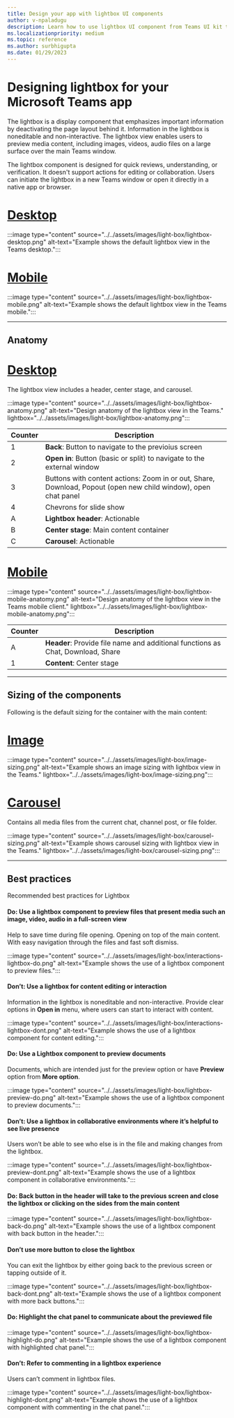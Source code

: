 ```yaml
---
title: Design your app with lightbox UI components
author: v-npaladugu
description: Learn how to use lightbox UI component from Teams UI kit to build Microsoft Teams apps.
ms.localizationpriority: medium
ms.topic: reference
ms.author: surbhigupta
ms.date: 01/29/2023
---
```


# Designing lightbox for your Microsoft Teams app

The lightbox is a display component that emphasizes important information by deactivating the page layout behind it. Information in the lightbox is noneditable and non-interactive. The lightbox view enables users to preview media content, including images, videos, audio files on a large surface over the main Teams window. 

The lightbox component is designed for quick reviews, understanding, or verification. It doesn't support actions for editing or collaboration. Users can initiate the lightbox in a new Teams window or open it directly in a native app or browser. 

# [Desktop](#tab/desktop)

:::image type="content" source="../../assets/images/light-box/lightbox-desktop.png" alt-text="Example shows the default lightbox view in the Teams desktop.":::

# [Mobile](#tab/mobile)

:::image type="content" source="../../assets/images/light-box/lightbox-mobile.png" alt-text="Example shows the default lightbox view in the Teams mobile.":::

---

## Anatomy

# [Desktop](#tab/desktop)

The lightbox view includes a header, center stage, and carousel.

:::image type="content" source="../../assets/images/light-box/lightbox-anatomy.png" alt-text="Design anatomy of the lightbox view in the Teams." lightbox="../../assets/images/light-box/lightbox-anatomy.png":::

|Counter|Description|
|----------|-----------|
|1|**Back**: Button to navigate to the previoius screen|
|2|**Open in**: Button (basic or split) to navigate to the external window|
|3|Buttons with content actions: Zoom in or out, Share, Download, Popout (open new child window), open chat panel|
|4|Chevrons for slide show|
|A|**Lightbox header**: Actionable|
|B|**Center stage**: Main content container|
|C|**Carousel**: Actionable|

# [Mobile](#tab/mobile)

:::image type="content" source="../../assets/images/light-box/lightbox-mobile-anatomy.png" alt-text="Design anatomy of the lightbox view in the Teams mobile client." lightbox="../../assets/images/light-box/lightbox-mobile-anatomy.png":::

|Counter|Description|
|----------|-----------|
|A|**Header**: Provide file name and additional functions as Chat, Download, Share|
|1|**Content**: Center stage|

---

## Sizing of the components

Following is the default sizing for the container with the main content:

# [Image](#tab/image)

:::image type="content" source="../../assets/images/light-box/image-sizing.png" alt-text="Example shows an image sizing with lightbox view in the Teams." lightbox="../../assets/images/light-box/image-sizing.png":::

# [Carousel](#tab/carousel)

Contains all media files from the current chat, channel post, or file folder. 

:::image type="content" source="../../assets/images/light-box/carousel-sizing.png" alt-text="Example shows carousel sizing with lightbox view in the Teams." lightbox="../../assets/images/light-box/carousel-sizing.png":::

---

## Best practices

Recommended best practices for Lightbox

#### Do: Use a lightbox component to preview files that present media such an image, video, audio in a full-screen view

Help to save time during file opening. Opening on top of the main content. With easy navigation through the files and fast soft dismiss.

:::image type="content" source="../../assets/images/light-box/interactions-lightbox-do.png" alt-text="Example shows the use of a lightbox component to preview files.":::

#### Don’t: Use a lightbox for content editing or interaction

Information in the lightbox is noneditable and non-interactive. Provide clear options in **Open in** menu, where users can start to interact with content. 

:::image type="content" source="../../assets/images/light-box/interactions-lightbox-dont.png" alt-text="Example shows the use of a lightbox component for content editing.":::

#### Do: Use a Lightbox component to preview documents

Documents, which are intended just for the preview option or have **Preview** option from **More option**.

:::image type="content" source="../../assets/images/light-box/lightbox-preview-do.png" alt-text="Example shows the use of a lightbox component to preview documents.":::

#### Don’t: Use a lightbox in collaborative environments where it’s helpful to see live presence

Users won’t be able to see who else is in the file and making changes from the lightbox.

:::image type="content" source="../../assets/images/light-box/lightbox-preview-dont.png" alt-text="Example shows the use of a lightbox component in collaborative environments.":::

#### Do: Back button in the header will take to the previous screen and close the lightbox or clicking on the sides from the main content

:::image type="content" source="../../assets/images/light-box/lightbox-back-do.png" alt-text="Example shows the use of a lightbox component with back button in the header.":::

#### Don’t use more button to close the lightbox 

You can exit the lightbox by either going back to the previous screen or tapping outside of it.

:::image type="content" source="../../assets/images/light-box/lightbox-back-dont.png" alt-text="Example shows the use of a lightbox component with more back buttons.":::

#### Do: Highlight the chat panel to communicate about the previewed file

:::image type="content" source="../../assets/images/light-box/lightbox-highlight-do.png" alt-text="Example shows the use of a lightbox component with highlighted chat panel.":::

#### Don’t: Refer to commenting in a lightbox experience

Users can’t comment in lightbox files. 

:::image type="content" source="../../assets/images/light-box/lightbox-highlight-dont.png" alt-text="Example shows the use of a lightbox component with commenting in the chat panel.":::